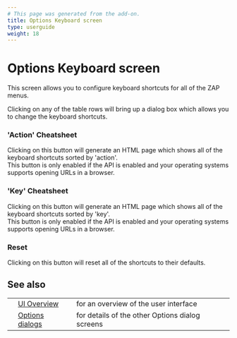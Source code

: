 ```yaml
---
# This page was generated from the add-on.
title: Options Keyboard screen
type: userguide
weight: 18
---
```


# Options Keyboard screen

This screen allows you to configure keyboard shortcuts for all of the ZAP menus.


Clicking on any of the table rows will bring up a dialog box which allows you to change the keyboard shortcuts.

### 'Action' Cheatsheet

Clicking on this button will generate an HTML page which shows all of the keyboard shortcuts sorted by 'action'.  
This button is only enabled if the API is enabled and your operating systems supports opening URLs in a browser.

### 'Key' Cheatsheet

Clicking on this button will generate an HTML page which shows all of the keyboard shortcuts sorted by 'key'.  
This button is only enabled if the API is enabled and your operating systems supports opening URLs in a browser.

### Reset

Clicking on this button will reset all of the shortcuts to their defaults.

## See also

|   |                                                      |                                                 |
|---|------------------------------------------------------|-------------------------------------------------|
|   | [UI Overview](/docs/desktop/ui/)                     | for an overview of the user interface           |
|   | [Options dialogs](/docs/desktop/ui/dialogs/options/) | for details of the other Options dialog screens |
